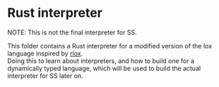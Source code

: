 # Rust interpreter
NOTE: This is not the final interpreter for SS.

This folder contains a Rust interpreter for a modified version of the lox language inspired by [rlox](https://github.com/julioolvr/rlox).  
Doing this to learn about interpreters, and how to build one for a dynamically typed language, which will be used to build the actual interpreter for SS later on.
